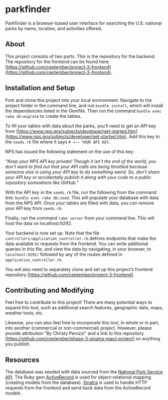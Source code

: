 # parkfinder

Parkfinder is a browser-based user interface for searching the U.S. national parks by name, location, and activities offered.   

## About

This project consists of two parts. This is the repository for the backend. The repository for the frontend can be found here: [https://github.com/ceptember/project-3-frontend](https://github.com/ceptember/project-3-frontend). 

## Installation and Setup

Fork and clone this project into your local environment. Navigate to the project folder in the command line, and run `bundle install`, which will install the dependencies listed in the Gemfile. Then run the command `bundle exec rake db:migrate` to create the tables. 

To fill your tables with data about the parks, you’ll need to get an API key from [https://www.nps.gov/subjects/developer/get-started.htm](https://www.nps.gov/subjects/developer/get-started.htm). Add this key to the `seeds.rb` file where it says `# <~~ YOUR API KEY`. 

NPS has issued the following statement on the use of this key: 

*“Keep your NPS API key private! Though it isn’t the end of the world, you don’t want to find out that your API calls are being throttled because someone else is using your API key to do something weird. So, don’t share your API key or accidentally publish it along with your code to a public repository somewhere like GitHub.”*

With the API key in the `seeds.rb` file, run the following from the command line: `bundle exec rake db:seed`. This will populate your database with data from the NPS API. Once your tables are filled with data, you can remove your API key from `seeds.rb`. 

Finally, run the command `rake server` from your command line. This will host the data on localhost:9292. 

Your backend is now set up. Note that the file `controllers/application_controller.rb` defines endpoints that make the data available to requests from the frontend. You can write additional queries in this file, and view the data by navigating, in your browser, to `localhost:9292/` followed by any of the routes defined in `application_controller.rb`. 

You will also need to separately clone and set up this project’s frontend repository [https://github.com/ceptember/project-3-frontend].

## Contributing and Modifying

Feel free to contribute to this project! There are many potential ways to expand this tool, such as additional search features, geographic data, maps, weather tools, etc. 

Likewise, you can also feel free to incorporate this tool, in whole or in part, into another (commercial or non-commercial) project. However, please provide attribution "By Christy Perozzi" and a link to this repository [https://github.com/ceptember/phase-3-sinatra-react-project] on anything you publish. 

## Resources

The database was seeded with data sourced from the [National Park Service API](https://www.nps.gov/subjects/developer/api-documentation.htm). The Ruby gem [ActiveRecord](https://rubygems.org/gems/activerecord) is used for object-relational mapping (creating models from the database). [Sinatra](http://sinatrarb.com/) is used to handle HTTP requests from the frontend and send back data from the ActiveRecord models .





